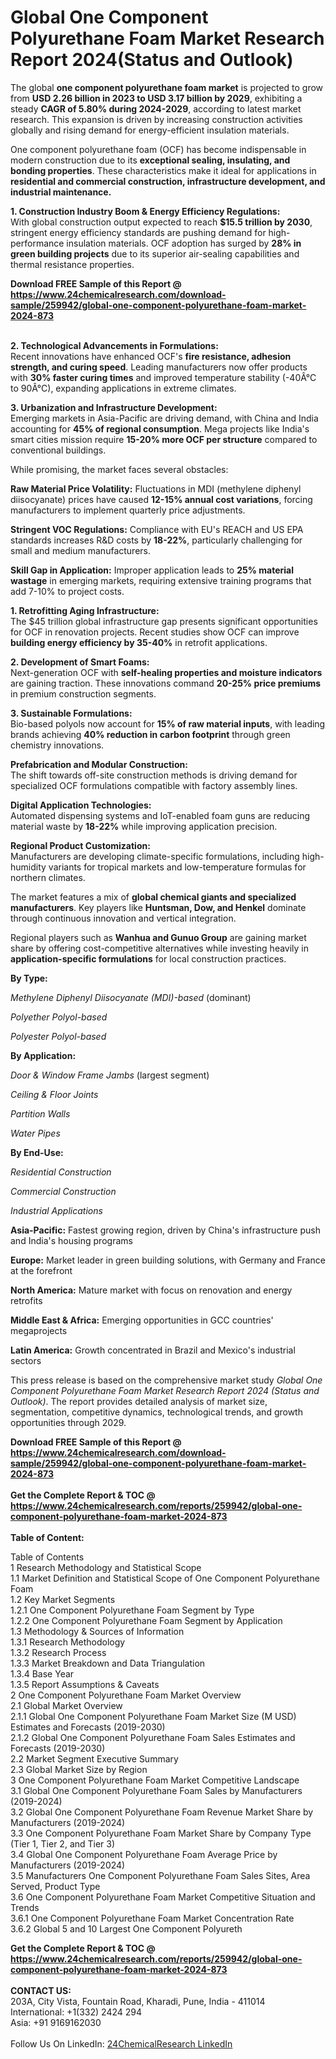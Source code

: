<h1>Global One Component Polyurethane Foam Market Research Report 2024(Status and Outlook)</h1><p>The global <strong>one component polyurethane foam market</strong> is projected to grow from <strong>USD 2.26 billion in 2023 to USD 3.17 billion by 2029</strong>, exhibiting a steady <strong>CAGR of 5.80% during 2024-2029</strong>, according to latest market research. This expansion is driven by increasing construction activities globally and rising demand for energy-efficient insulation materials.</p><p>One component polyurethane foam (OCF) has become indispensable in modern construction due to its <strong>exceptional sealing, insulating, and bonding properties</strong>. These characteristics make it ideal for applications in <strong>residential and commercial construction, infrastructure development, and industrial maintenance.</strong></p><p><strong>1. Construction Industry Boom &amp; Energy Efficiency Regulations:</strong><br>
With global construction output expected to reach <strong>$15.5 trillion by 2030</strong>, stringent energy efficiency standards are pushing demand for high-performance insulation materials. OCF adoption has surged by <strong>28% in green building projects</strong> due to its superior air-sealing capabilities and thermal resistance properties.</p><div><b>Download FREE Sample of this Report @ 
            <a href="https://www.24chemicalresearch.com/download-sample/259942/global-one-component-polyurethane-foam-market-2024-873">
            https://www.24chemicalresearch.com/download-sample/259942/global-one-component-polyurethane-foam-market-2024-873</a></b></div><br><p><strong>2. Technological Advancements in Formulations:</strong><br>
Recent innovations have enhanced OCF's <strong>fire resistance, adhesion strength, and curing speed</strong>. Leading manufacturers now offer products with <strong>30% faster curing times</strong> and improved temperature stability (-40Â°C to 90Â°C), expanding applications in extreme climates.</p><p><strong>3. Urbanization and Infrastructure Development:</strong><br>
Emerging markets in Asia-Pacific are driving demand, with China and India accounting for <strong>45% of regional consumption</strong>. Mega projects like India's smart cities mission require <strong>15-20% more OCF per structure</strong> compared to conventional buildings.</p><p>While promising, the market faces several obstacles:</p><p><strong>Raw Material Price Volatility:</strong> Fluctuations in MDI (methylene diphenyl diisocyanate) prices have caused <strong>12-15% annual cost variations</strong>, forcing manufacturers to implement quarterly price adjustments.</p><p><strong>Stringent VOC Regulations:</strong> Compliance with EU's REACH and US EPA standards increases R&amp;D costs by <strong>18-22%</strong>, particularly challenging for small and medium manufacturers.</p><p><strong>Skill Gap in Application:</strong> Improper application leads to <strong>25% material wastage</strong> in emerging markets, requiring extensive training programs that add 7-10% to project costs.</p><p><strong>1. Retrofitting Aging Infrastructure:</strong><br>
The $45 trillion global infrastructure gap presents significant opportunities for OCF in renovation projects. Recent studies show OCF can improve <strong>building energy efficiency by 35-40%</strong> in retrofit applications.</p><p><strong>2. Development of Smart Foams:</strong><br>
Next-generation OCF with <strong>self-healing properties and moisture indicators</strong> are gaining traction. These innovations command <strong>20-25% price premiums</strong> in premium construction segments.</p><p><strong>3. Sustainable Formulations:</strong><br>
Bio-based polyols now account for <strong>15% of raw material inputs</strong>, with leading brands achieving <strong>40% reduction in carbon footprint</strong> through green chemistry innovations.</p><p><strong>Prefabrication and Modular Construction:</strong><br>
    The shift towards off-site construction methods is driving demand for specialized OCF formulations compatible with factory assembly lines.</p><p><strong>Digital Application Technologies:</strong><br>
    Automated dispensing systems and IoT-enabled foam guns are reducing material waste by <strong>18-22%</strong> while improving application precision.</p><p><strong>Regional Product Customization:</strong><br>
    Manufacturers are developing climate-specific formulations, including high-humidity variants for tropical markets and low-temperature formulas for northern climates.</p><p>The market features a mix of <strong>global chemical giants and specialized manufacturers</strong>. Key players like <strong>Huntsman, Dow, and Henkel</strong> dominate through continuous innovation and vertical integration.</p><p>Regional players such as <strong>Wanhua and Gunuo Group</strong> are gaining market share by offering cost-competitive alternatives while investing heavily in <strong>application-specific formulations</strong> for local construction practices.</p><p><strong>By Type:</strong></p><p><em>Methylene Diphenyl Diisocyanate (MDI)-based</em> (dominant)</p><p><em>Polyether Polyol-based</em></p><p><em>Polyester Polyol-based</em></p><p><strong>By Application:</strong></p><p><em>Door &amp; Window Frame Jambs</em> (largest segment)</p><p><em>Ceiling &amp; Floor Joints</em></p><p><em>Partition Walls</em></p><p><em>Water Pipes</em></p><p><strong>By End-Use:</strong></p><p><em>Residential Construction</em></p><p><em>Commercial Construction</em></p><p><em>Industrial Applications</em></p><p><strong>Asia-Pacific:</strong> Fastest growing region, driven by China's infrastructure push and India's housing programs</p><p><strong>Europe:</strong> Market leader in green building solutions, with Germany and France at the forefront</p><p><strong>North America:</strong> Mature market with focus on renovation and energy retrofits</p><p><strong>Middle East &amp; Africa:</strong> Emerging opportunities in GCC countries' megaprojects</p><p><strong>Latin America:</strong> Growth concentrated in Brazil and Mexico's industrial sectors</p><p>This press release is based on the comprehensive market study <em>Global One Component Polyurethane Foam Market Research Report 2024 (Status and Outlook)</em>. The report provides detailed analysis of market size, segmentation, competitive dynamics, technological trends, and growth opportunities through 2029.</p><div><b>Download FREE Sample of this Report @ 
            <a href="https://www.24chemicalresearch.com/download-sample/259942/global-one-component-polyurethane-foam-market-2024-873">
            https://www.24chemicalresearch.com/download-sample/259942/global-one-component-polyurethane-foam-market-2024-873</a></b></div><br><div><b>Get the Complete Report & TOC @ 
            <a href="https://www.24chemicalresearch.com/reports/259942/global-one-component-polyurethane-foam-market-2024-873">
            https://www.24chemicalresearch.com/reports/259942/global-one-component-polyurethane-foam-market-2024-873</a></b></div><br>
            <b>Table of Content:</b><p>Table of Contents<br />
1 Research Methodology and Statistical Scope<br />
1.1 Market Definition and Statistical Scope of One Component Polyurethane Foam<br />
1.2 Key Market Segments<br />
1.2.1 One Component Polyurethane Foam Segment by Type<br />
1.2.2 One Component Polyurethane Foam Segment by Application<br />
1.3 Methodology & Sources of Information<br />
1.3.1 Research Methodology<br />
1.3.2 Research Process<br />
1.3.3 Market Breakdown and Data Triangulation<br />
1.3.4 Base Year<br />
1.3.5 Report Assumptions & Caveats<br />
2 One Component Polyurethane Foam Market Overview<br />
2.1 Global Market Overview<br />
2.1.1 Global One Component Polyurethane Foam Market Size (M USD) Estimates and Forecasts (2019-2030)<br />
2.1.2 Global One Component Polyurethane Foam Sales Estimates and Forecasts (2019-2030)<br />
2.2 Market Segment Executive Summary<br />
2.3 Global Market Size by Region<br />
3 One Component Polyurethane Foam Market Competitive Landscape<br />
3.1 Global One Component Polyurethane Foam Sales by Manufacturers (2019-2024)<br />
3.2 Global One Component Polyurethane Foam Revenue Market Share by Manufacturers (2019-2024)<br />
3.3 One Component Polyurethane Foam Market Share by Company Type (Tier 1, Tier 2, and Tier 3)<br />
3.4 Global One Component Polyurethane Foam Average Price by Manufacturers (2019-2024)<br />
3.5 Manufacturers One Component Polyurethane Foam Sales Sites, Area Served, Product Type<br />
3.6 One Component Polyurethane Foam Market Competitive Situation and Trends<br />
3.6.1 One Component Polyurethane Foam Market Concentration Rate<br />
3.6.2 Global 5 and 10 Largest One Component Polyureth</p><div><b>Get the Complete Report & TOC @ 
            <a href="https://www.24chemicalresearch.com/reports/259942/global-one-component-polyurethane-foam-market-2024-873">
            https://www.24chemicalresearch.com/reports/259942/global-one-component-polyurethane-foam-market-2024-873</a></b></div><br><b>CONTACT US:</b><br>
            203A, City Vista, Fountain Road, Kharadi, Pune, India - 411014<br>
            International: +1(332) 2424 294<br>
            Asia: +91 9169162030 <br><br>
            Follow Us On LinkedIn: <a href="https://www.linkedin.com/company/24chemicalresearch/">24ChemicalResearch LinkedIn</a>